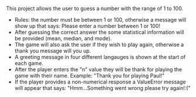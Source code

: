 This project allows the user to guess a number with the range of 1 to 100.
* Rules: the number must be between 1 or 100, otherwise a message will show up that says: Please enter a number between 1 or 100!
* After guessing the correct answer the some statistical information will be provided (mean, median, and mode).
* The game will also ask the user if they wish to play again, otherwise a thank you message will you up.
* A greeting message in four different langauges is shown at the start of each game.
* After the player enters the "n" value they will be thank for playing the game with their name. Example: "Thank you for playing Paul!"
*  If the player provides a non-numerical response a ValueError message will appear that says: "Hmm...Something went wrong please try again!:("
